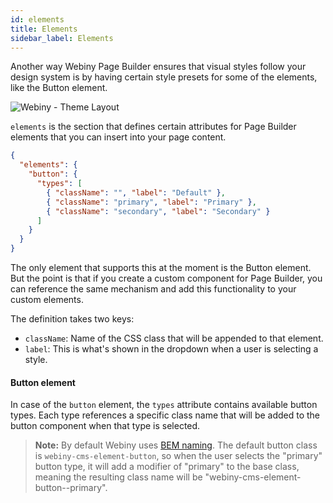 ```yaml
---
id: elements
title: Elements
sidebar_label: Elements
---
```


Another way Webiny Page Builder ensures that visual styles follow your design system is by having certain style presets for some of the elements, like the Button element.

![Webiny - Theme Layout](/img/theme-development/webiny-theme-elements.gif)

`elements` is the section that defines certain attributes for Page Builder elements that you can insert into your page content.

```json
{
  "elements": {
    "button": {
      "types": [
        { "className": "", "label": "Default" },
        { "className": "primary", "label": "Primary" },
        { "className": "secondary", "label": "Secondary" }
      ]
    }
  }
}
```

The only element that supports this at the moment is the Button element. But the point is that if you create a custom component for Page Builder, you can reference the same mechanism and add this functionality to your custom elements.

The definition takes two keys:

- `className`: Name of the CSS class that will be appended to that element.
- `label`: This is what's shown in the dropdown when a user is selecting a style.

#### Button element

In case of the `button` element, the `types` attribute contains available button types.
Each type references a specific class name that will be added to the button component when that type is selected.

> **Note:** By default Webiny uses [BEM naming](http://getbem.com/introduction/).
> The default button class is `webiny-cms-element-button`, so when the user selects the "primary" button type,
> it will add a modifier of "primary" to the base class, meaning the resulting class name will be "webiny-cms-element-button--primary".
